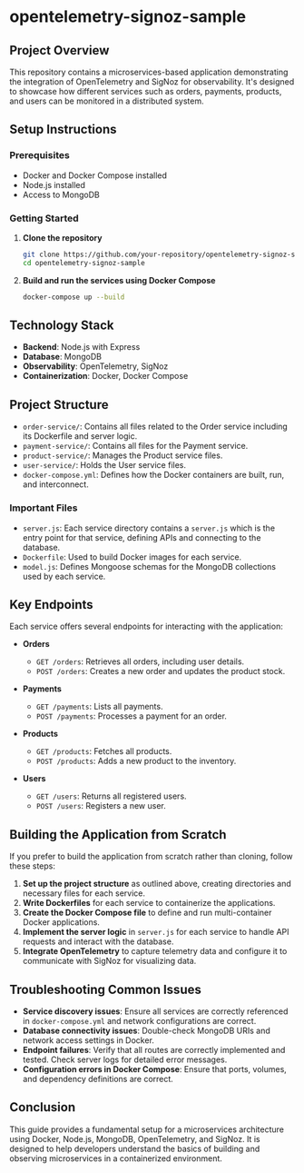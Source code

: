 # opentelemetry-signoz-sample

## Project Overview

This repository contains a microservices-based application demonstrating the integration of OpenTelemetry and SigNoz for observability. It's designed to showcase how different services such as orders, payments, products, and users can be monitored in a distributed system.

## Setup Instructions

### Prerequisites

- Docker and Docker Compose installed
- Node.js installed
- Access to MongoDB

### Getting Started

1. **Clone the repository**
   ```bash
   git clone https://github.com/your-repository/opentelemetry-signoz-sample.git
   cd opentelemetry-signoz-sample
   ```

2. **Build and run the services using Docker Compose**
   ```bash
   docker-compose up --build
   ```

## Technology Stack

- **Backend**: Node.js with Express
- **Database**: MongoDB
- **Observability**: OpenTelemetry, SigNoz
- **Containerization**: Docker, Docker Compose

## Project Structure

- `order-service/`: Contains all files related to the Order service including its Dockerfile and server logic.
- `payment-service/`: Contains all files for the Payment service.
- `product-service/`: Manages the Product service files.
- `user-service/`: Holds the User service files.
- `docker-compose.yml`: Defines how the Docker containers are built, run, and interconnect.

### Important Files

- `server.js`: Each service directory contains a `server.js` which is the entry point for that service, defining APIs and connecting to the database.
- `Dockerfile`: Used to build Docker images for each service.
- `model.js`: Defines Mongoose schemas for the MongoDB collections used by each service.

## Key Endpoints

Each service offers several endpoints for interacting with the application:

- **Orders**
  - `GET /orders`: Retrieves all orders, including user details.
  - `POST /orders`: Creates a new order and updates the product stock.

- **Payments**
  - `GET /payments`: Lists all payments.
  - `POST /payments`: Processes a payment for an order.

- **Products**
  - `GET /products`: Fetches all products.
  - `POST /products`: Adds a new product to the inventory.

- **Users**
  - `GET /users`: Returns all registered users.
  - `POST /users`: Registers a new user.

## Building the Application from Scratch

If you prefer to build the application from scratch rather than cloning, follow these steps:

1. **Set up the project structure** as outlined above, creating directories and necessary files for each service.
2. **Write Dockerfiles** for each service to containerize the applications.
3. **Create the Docker Compose file** to define and run multi-container Docker applications.
4. **Implement the server logic** in `server.js` for each service to handle API requests and interact with the database.
5. **Integrate OpenTelemetry** to capture telemetry data and configure it to communicate with SigNoz for visualizing data.

## Troubleshooting Common Issues

- **Service discovery issues**: Ensure all services are correctly referenced in `docker-compose.yml` and network configurations are correct.
- **Database connectivity issues**: Double-check MongoDB URIs and network access settings in Docker.
- **Endpoint failures**: Verify that all routes are correctly implemented and tested. Check server logs for detailed error messages.
- **Configuration errors in Docker Compose**: Ensure that ports, volumes, and dependency definitions are correct.

## Conclusion

This guide provides a fundamental setup for a microservices architecture using Docker, Node.js, MongoDB, OpenTelemetry, and SigNoz. It is designed to help developers understand the basics of building and observing microservices in a containerized environment.
